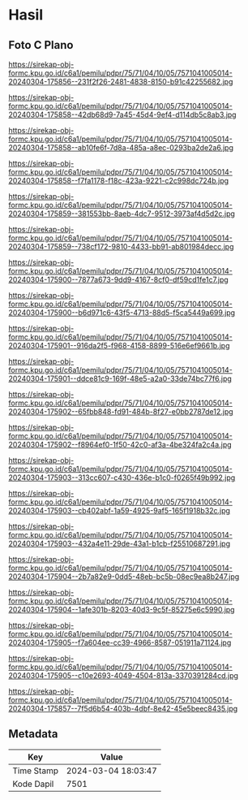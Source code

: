 # Hasil

## Foto C Plano

https://sirekap-obj-formc.kpu.go.id/c6a1/pemilu/pdpr/75/71/04/10/05/7571041005014-20240304-175856--231f2f26-2481-4838-8150-b91c42255682.jpg

https://sirekap-obj-formc.kpu.go.id/c6a1/pemilu/pdpr/75/71/04/10/05/7571041005014-20240304-175858--42db68d9-7a45-45d4-9ef4-d114db5c8ab3.jpg

https://sirekap-obj-formc.kpu.go.id/c6a1/pemilu/pdpr/75/71/04/10/05/7571041005014-20240304-175858--ab10fe6f-7d8a-485a-a8ec-0293ba2de2a6.jpg

https://sirekap-obj-formc.kpu.go.id/c6a1/pemilu/pdpr/75/71/04/10/05/7571041005014-20240304-175858--f7fa1178-f18c-423a-9221-c2c998dc724b.jpg

https://sirekap-obj-formc.kpu.go.id/c6a1/pemilu/pdpr/75/71/04/10/05/7571041005014-20240304-175859--381553bb-8aeb-4dc7-9512-3973af4d5d2c.jpg

https://sirekap-obj-formc.kpu.go.id/c6a1/pemilu/pdpr/75/71/04/10/05/7571041005014-20240304-175859--738cf172-9810-4433-bb91-ab801984decc.jpg

https://sirekap-obj-formc.kpu.go.id/c6a1/pemilu/pdpr/75/71/04/10/05/7571041005014-20240304-175900--7877a673-9dd9-4167-8cf0-df59cd1fe1c7.jpg

https://sirekap-obj-formc.kpu.go.id/c6a1/pemilu/pdpr/75/71/04/10/05/7571041005014-20240304-175900--b6d971c6-43f5-4713-88d5-f5ca5449a699.jpg

https://sirekap-obj-formc.kpu.go.id/c6a1/pemilu/pdpr/75/71/04/10/05/7571041005014-20240304-175901--916da2f5-f968-4158-8899-516e6ef9661b.jpg

https://sirekap-obj-formc.kpu.go.id/c6a1/pemilu/pdpr/75/71/04/10/05/7571041005014-20240304-175901--ddce81c9-169f-48e5-a2a0-33de74bc77f6.jpg

https://sirekap-obj-formc.kpu.go.id/c6a1/pemilu/pdpr/75/71/04/10/05/7571041005014-20240304-175902--65fbb848-fd91-484b-8f27-e0bb2787de12.jpg

https://sirekap-obj-formc.kpu.go.id/c6a1/pemilu/pdpr/75/71/04/10/05/7571041005014-20240304-175902--f8964ef0-1f50-42c0-af3a-4be324fa2c4a.jpg

https://sirekap-obj-formc.kpu.go.id/c6a1/pemilu/pdpr/75/71/04/10/05/7571041005014-20240304-175903--313cc607-c430-436e-b1c0-f0265f49b992.jpg

https://sirekap-obj-formc.kpu.go.id/c6a1/pemilu/pdpr/75/71/04/10/05/7571041005014-20240304-175903--cb402abf-1a59-4925-9af5-165f1918b32c.jpg

https://sirekap-obj-formc.kpu.go.id/c6a1/pemilu/pdpr/75/71/04/10/05/7571041005014-20240304-175903--432a4e11-29de-43a1-b1cb-f25510687291.jpg

https://sirekap-obj-formc.kpu.go.id/c6a1/pemilu/pdpr/75/71/04/10/05/7571041005014-20240304-175904--2b7a82e9-0dd5-48eb-bc5b-08ec9ea8b247.jpg

https://sirekap-obj-formc.kpu.go.id/c6a1/pemilu/pdpr/75/71/04/10/05/7571041005014-20240304-175904--1afe301b-8203-40d3-9c5f-85275e6c5990.jpg

https://sirekap-obj-formc.kpu.go.id/c6a1/pemilu/pdpr/75/71/04/10/05/7571041005014-20240304-175905--f7a604ee-cc39-4966-8587-051911a71124.jpg

https://sirekap-obj-formc.kpu.go.id/c6a1/pemilu/pdpr/75/71/04/10/05/7571041005014-20240304-175905--c10e2693-4049-4504-813a-3370391284cd.jpg

https://sirekap-obj-formc.kpu.go.id/c6a1/pemilu/pdpr/75/71/04/10/05/7571041005014-20240304-175857--7f5d6b54-403b-4dbf-8e42-45e5beec8435.jpg


## Metadata

| Key        | Value               |
| ---------- | ------------------- |
| Time Stamp | 2024-03-04 18:03:47 |
| Kode Dapil | 7501                |



